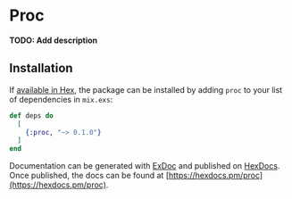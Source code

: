 # Proc

**TODO: Add description**

## Installation

If [available in Hex](https://hex.pm/docs/publish), the package can be installed
by adding `proc` to your list of dependencies in `mix.exs`:

```elixir
def deps do
  [
    {:proc, "~> 0.1.0"}
  ]
end
```

Documentation can be generated with [ExDoc](https://github.com/elixir-lang/ex_doc)
and published on [HexDocs](https://hexdocs.pm). Once published, the docs can
be found at [https://hexdocs.pm/proc](https://hexdocs.pm/proc).

